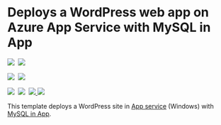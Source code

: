 # Deploys a WordPress web app on Azure App Service with MySQL in App 

<IMG SRC="https://azbotstorage.blob.core.windows.net/badges/wordpress-app-service-mysql-inapp/PublicLastTestDate.svg" />&nbsp;
<IMG SRC="https://azbotstorage.blob.core.windows.net/badges/wordpress-app-service-mysql-inapp/PublicDeployment.svg" />&nbsp;

<IMG SRC="https://azbotstorage.blob.core.windows.net/badges/wordpress-app-service-mysql-inapp/FairfaxLastTestDate.svg" />&nbsp;
<IMG SRC="https://azbotstorage.blob.core.windows.net/badges/wordpress-app-service-mysql-inapp/FairfaxDeployment.svg" />&nbsp;

<IMG SRC="https://azbotstorage.blob.core.windows.net/badges/wordpress-app-service-mysql-inapp/BestPracticeResult.svg" />&nbsp;
<IMG SRC="https://azbotstorage.blob.core.windows.net/badges/wordpress-app-service-mysql-inapp/CredScanResult.svg" />&nbsp;
<a href="https://portal.azure.com/#create/Microsoft.Template/uri/https%3A%2F%2Fraw.githubusercontent.com%2FAzure%2Fazure-quickstart-templates%2Fmaster%2Fwordpress-app-service-mysql-inapp%2Fazuredeploy.json" target="_blank">
  <img src="http://azuredeploy.net/deploybutton.png"/>
</a>
<a href="https://portal.azure.us/#create/Microsoft.Template/uri/https%3A%2F%2Fraw.githubusercontent.com%2FAzure%2Fazure-quickstart-templates%2Fmaster%2Fwordpress-app-service-mysql-inapp%2Fazuredeploy.json" target="_blank">
  <img src="http://azuredeploy.net/AzureGov.png"/>
</a>

This template deploys a WordPress site in [App service](https://docs.microsoft.com/azure/app-service/) (Windows) with [MySQL in App](https://blogs.msdn.microsoft.com/appserviceteam/2017/03/06/announcing-general-availability-for-mysql-in-app/).

